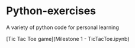 # Python-exercises

A variety of python code for personal learning

[Tic Tac Toe game](Milestone 1 - TicTacToe.ipynb)
